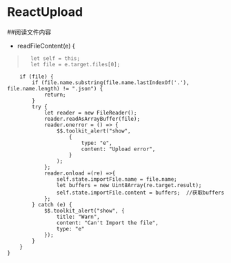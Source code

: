 # ReactUpload
##阅读文件内容
 
* readFileContent(e) {
>       let self = this;
>       let file = e.target.files[0];
        if (file) {
            if (file.name.substring(file.name.lastIndexOf('.'), file.name.length) != ".json") {
                return;
            }
            try {
                let reader = new FileReader();
                reader.readAsArrayBuffer(file);
                reader.onerror = () => {
                    $$.toolkit_alert("show",
                        {
                            type: "e",
                            content: "Upload error",
                        }
                    );
                };
                reader.onload =(re) =>{
                    self.state.importFile.name = file.name;
                    let buffers = new Uint8Array(re.target.result);
                    self.state.importFile.content = buffers;  //获取buffers
                };
            } catch (e) {
                $$.toolkit_alert("show", {
                    title: "Warn",
                    content: "Can't Import the file",
                    type: "e"
                });
            }
        }
    }
